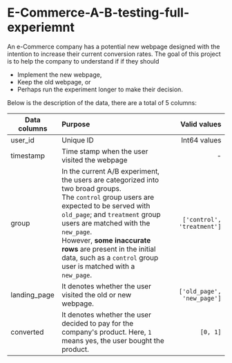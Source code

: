 # E-Commerce-A-B-testing-full-experiemnt
An e-Commerce company has a potential new webpage designed with the intention to increase their current conversion rates. The goal of this project is to help the company to understand if if they should
- Implement the new webpage, 
- Keep the old webpage, or 
- Perhaps run the experiment longer to make their decision.

Below is the description of the data, there are a total of 5 columns:

<center>

|Data columns|Purpose|Valid values|
| ------------- |:-------------| -----:|
|user_id|Unique ID|Int64 values|
|timestamp|Time stamp when the user visited the webpage|-|
|group|In the current A/B experiment, the users are categorized into two broad groups. <br>The `control` group users are expected to be served with `old_page`; and `treatment` group users are matched with the `new_page`. <br>However, **some inaccurate rows** are present in the initial data, such as a `control` group user is matched with a `new_page`. |`['control', 'treatment']`|
|landing_page|It denotes whether the user visited the old or new webpage.|`['old_page', 'new_page']`|
|converted|It denotes whether the user decided to pay for the company's product. Here, `1` means yes, the user bought the product.|`[0, 1]`|
</center>
